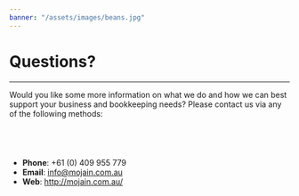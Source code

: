 ```yaml
---
banner: "/assets/images/beans.jpg"
---
```


# Questions?

---

Would you like some more information on what we do and how we can best support your business and bookkeeping needs? Please contact us via any of the following methods:

## &nbsp;

 * **Phone**: +61 (0) 409 955 779
 * **Email**: info@mojain.com.au
 * **Web**: http://mojain.com.au/


# &nbsp;
